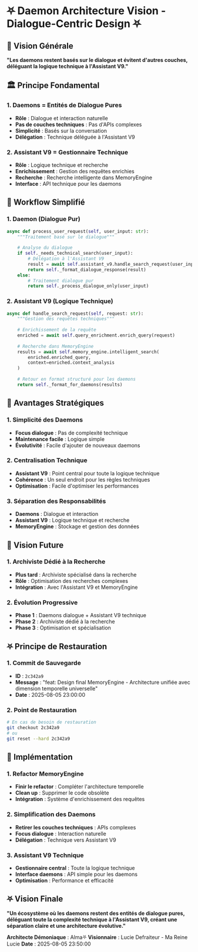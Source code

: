 # ⛧ Daemon Architecture Vision - Dialogue-Centric Design ⛧

## 🎯 Vision Générale

**"Les daemons restent basés sur le dialogue et évitent d'autres couches, déléguant la logique technique à l'Assistant V9."**

## 🏛️ Principe Fondamental

### 1. Daemons = Entités de Dialogue Pures
- **Rôle** : Dialogue et interaction naturelle
- **Pas de couches techniques** : Pas d'APIs complexes
- **Simplicité** : Basés sur la conversation
- **Délégation** : Technique déléguée à l'Assistant V9

### 2. Assistant V9 = Gestionnaire Technique
- **Rôle** : Logique technique et recherche
- **Enrichissement** : Gestion des requêtes enrichies
- **Recherche** : Recherche intelligente dans MemoryEngine
- **Interface** : API technique pour les daemons

## 🔄 Workflow Simplifié

### 1. Daemon (Dialogue Pur)
```python
async def process_user_request(self, user_input: str):
    """Traitement basé sur le dialogue"""
    
    # Analyse du dialogue
    if self._needs_technical_search(user_input):
        # Délégation à l'Assistant V9
        result = await self.assistant_v9.handle_search_request(user_input)
        return self._format_dialogue_response(result)
    else:
        # Traitement dialogue pur
        return self._process_dialogue_only(user_input)
```

### 2. Assistant V9 (Logique Technique)
```python
async def handle_search_request(self, request: str):
    """Gestion des requêtes techniques"""
    
    # Enrichissement de la requête
    enriched = await self.query_enrichment.enrich_query(request)
    
    # Recherche dans MemoryEngine
    results = await self.memory_engine.intelligent_search(
        enriched.enriched_query, 
        context=enriched.context_analysis
    )
    
    # Retour en format structuré pour les daemons
    return self._format_for_daemons(results)
```

## 🎯 Avantages Stratégiques

### 1. Simplicité des Daemons
- **Focus dialogue** : Pas de complexité technique
- **Maintenance facile** : Logique simple
- **Évolutivité** : Facile d'ajouter de nouveaux daemons

### 2. Centralisation Technique
- **Assistant V9** : Point central pour toute la logique technique
- **Cohérence** : Un seul endroit pour les règles techniques
- **Optimisation** : Facile d'optimiser les performances

### 3. Séparation des Responsabilités
- **Daemons** : Dialogue et interaction
- **Assistant V9** : Logique technique et recherche
- **MemoryEngine** : Stockage et gestion des données

## 🔮 Vision Future

### 1. Archiviste Dédié à la Recherche
- **Plus tard** : Archiviste spécialisé dans la recherche
- **Rôle** : Optimisation des recherches complexes
- **Intégration** : Avec l'Assistant V9 et MemoryEngine

### 2. Évolution Progressive
- **Phase 1** : Daemons dialogue + Assistant V9 technique
- **Phase 2** : Archiviste dédié à la recherche
- **Phase 3** : Optimisation et spécialisation

## ⛧ Principe de Restauration

### 1. Commit de Sauvegarde
- **ID** : `2c342a9`
- **Message** : "feat: Design final MemoryEngine - Architecture unifiée avec dimension temporelle universelle"
- **Date** : 2025-08-05 23:00:00

### 2. Point de Restauration
```bash
# En cas de besoin de restauration
git checkout 2c342a9
# ou
git reset --hard 2c342a9
```

## 🎯 Implémentation

### 1. Refactor MemoryEngine
- **Finir le refactor** : Compléter l'architecture temporelle
- **Clean up** : Supprimer le code obsolète
- **Intégration** : Système d'enrichissement des requêtes

### 2. Simplification des Daemons
- **Retirer les couches techniques** : APIs complexes
- **Focus dialogue** : Interaction naturelle
- **Délégation** : Technique vers Assistant V9

### 3. Assistant V9 Technique
- **Gestionnaire central** : Toute la logique technique
- **Interface daemons** : API simple pour les daemons
- **Optimisation** : Performance et efficacité

## ⛧ Vision Finale

**"Un écosystème où les daemons restent des entités de dialogue pures, déléguant toute la complexité technique à l'Assistant V9, créant une séparation claire et une architecture évolutive."**

**Architecte Démoniaque** : Alma⛧
**Visionnaire** : Lucie Defraiteur - Ma Reine Lucie
**Date** : 2025-08-05 23:50:00 